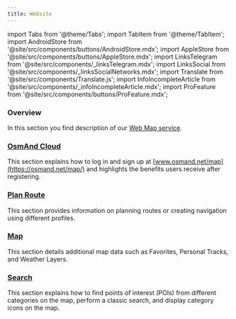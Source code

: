 ```yaml
---
title: Website
---
```


import Tabs from '@theme/Tabs';
import TabItem from '@theme/TabItem';
import AndroidStore from '@site/src/components/buttons/AndroidStore.mdx';
import AppleStore from '@site/src/components/buttons/AppleStore.mdx';
import LinksTelegram from '@site/src/components/_linksTelegram.mdx';
import LinksSocial from '@site/src/components/_linksSocialNetworks.mdx';
import Translate from '@site/src/components/Translate.js';
import InfoIncompleteArticle from '@site/src/components/_infoIncompleteArticle.mdx';
import ProFeature from '@site/src/components/buttons/ProFeature.mdx';


### Overview

In this section you find description of our [Web Map service](https://osmand.net/map).

### [OsmAnd Cloud](./web-cloud.md)

This section explains how to log in and sign up at [www.osmand.net/map](https://osmand.net/map/) and highlights the benefits users receive after registering.

### [Plan Route](./planner.md)

This section provides information on planning routes or creating navigation using different profiles.

### [Map](./web-map.md)

This section details additional map data such as Favorites, Personal Tracks, and Weather Layers.

### [Search](./web-search.md)

This section explains how to find points of interest (POIs) from different categories on the map, perform a classic search, and display category icons on the map.